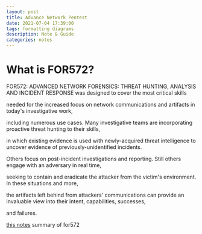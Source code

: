 ```yaml
---
layout: post
title: Advance Network Pentest
date: 2021-07-04 17:39:00
tags: formatting diagrams
description: Note & Guide
categories: notes
---
```


# What is FOR572?

FOR572: ADVANCED NETWORK FORENSICS: THREAT HUNTING, ANALYSIS AND INCIDENT RESPONSE was designed to cover the most critical skills 

needed for the increased focus on network communications and artifacts in today's investigative work, 

including numerous use cases. Many investigative teams are incorporating proactive threat hunting to their skills, 

in which existing evidence is used with newly-acquired threat intelligence to uncover evidence of previously-unidentified incidents.

Others focus on post-incident investigations and reporting. Still others engage with an adversary in real time, 

seeking to contain and eradicate the attacker from the victim's environment. In these situations and more, 

the artifacts left behind from attackers' communications can provide an invaluable view into their intent, capabilities, successes, 

and failures.

[this notes](https://docs.google.com/document/d/1cJImfZB0fFWz6RbV5575bcjg-lKppdN49sx-nk68wiE/edit?usp=sharing) summary of for572
